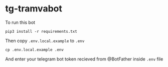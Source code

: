 # tg-tramvabot


To run this bot 
```
pip3 install -r requirements.txt
```

Then copy `.env.local.example` to `.env`
```
cp .env.local.example .env
```

 And enter your telegram bot token recieved from @BotFather inside `.env` file
